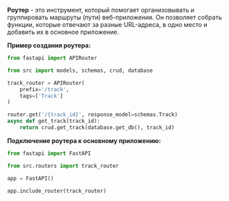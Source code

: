 **Роутер** - это инструмент, который помогает организовывать и группировать маршруты (пути) веб-приложения. Он позволяет собрать функции, которые отвечают за разные URL-адреса, в одно место и добавить их в основное приложение.

**Пример создания роутера:**

```Python
from fastapi import APIRouter

from src import models, schemas, crud, database

track_router = APIRouter(
	prefix='/track',
	tags=['Track']
)

router.get('/{track_id}', response_model=schemas.Track)
async def get_track(track_id):
	return crud.get_track(database.get_db(), track_id)
```

**Подключение роутера к основному приложению:**

```Python
from fastapi import FastAPI

from src.routers import track_router

app = FastAPI()

app.include_router(track_router)
```